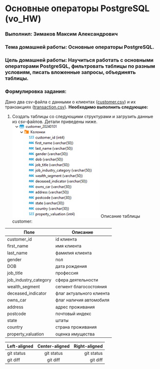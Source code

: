 # Основные операторы PostgreSQL (vo_HW)
### Выполнил: Зимаков Максим Александрович
### Тема домашней работы: Основные операторы PostgreSQL.
### Цель домашней работы: Научиться работать с основными операторами PostgreSQL, фильтровать таблицы по разным условиям, писать вложенные запросы, объединять таблицы.
### Формулировка задания: 
Дано два csv-файла с данными о клиентах ([customer.csv](https://github.com/Max-Zima/mipt-data-storage-and-processing-systems/blob/master/Домашнее%20задание%202.%20Основные%20операторы%20PostgreSQL/customer.csv)) и их транзакциях ([transaction.csv](https://github.com/Max-Zima/mipt-data-storage-and-processing-systems/blob/master/Домашнее%20задание%202.%20Основные%20операторы%20PostgreSQL/transaction.csv)).
**Необходимо выполнить следующее:**
1. Создать таблицы со следующими структурами и загрузить данные из csv-файлов. Детали приведены ниже.
   ![BD.png](images/BD.png)
  Описание таблицы customer:

| Поле | Описание |
| --------------- | ---------------- |
| customer_id |	id клиента |
| first_name |	имя клиента |
| last_name |	фамилия клиента |
| gender |	пол |
| DOB |	дата рождения |
| job_title |	профессия |
| job_industry_category	| сфера деятельности |
| wealth_segment | сегмент благосостояния |
| deceased_indicator | флаг актуального клиента |
| owns_car |	флаг наличия автомобиля |
| address |	адрес проживания |
| postcode |	почтовый индекс |
| state |	штаты |
| country |	страна проживания |
| property_valuation | оценка имущества| 


| Left-aligned | Center-aligned | Right-aligned |
| :---         |     :---:      |          ---: |
| git status   | git status     | git status    |
| git diff     | git diff       | git diff      |
